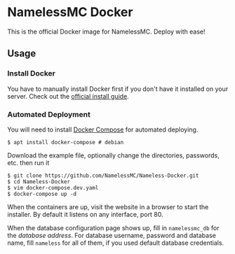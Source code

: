 # NamelessMC Docker

This is the official Docker image for NamelessMC. Deploy with ease!

## Usage

### Install Docker

You have to manually install Docker first if you don't have it installed on your server. Check out the [official install guide](https://docs.docker.com/engine/installation).

### Automated Deployment

You will need to install [Docker Compose](https://docs.docker.com/compose/) for automated deploying.

```shell
$ apt install docker-compose # debian
```

Download the example file, optionally change the directories, passwords, etc. then run it

```shell
$ git clone https://github.com/NamelessMC/Nameless-Docker.git
$ cd Nameless-Docker
$ vim docker-compose.dev.yaml
$ docker-compose up -d
```

When the containers are up, visit the website in a browser to start the installer. By default it listens on any interface, port 80.

When the database configuration page shows up, fill in `namelessmc_db` for the *database address*. For database username, password and database name, fill `nameless` for all of them, if you used default database credentials.
